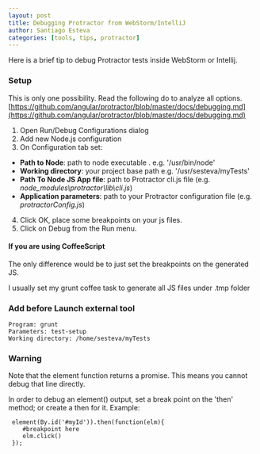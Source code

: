```yaml
---
layout: post
title: Debugging Protractor from WebStorm/IntelliJ
author: Santiago Esteva
categories: [tools, tips, protractor]
---
```


Here is a brief tip to debug Protractor tests inside WebStorm or Intellij.

### Setup

This is only one possibility. Read the following do to analyze all options. [https://github.com/angular/protractor/blob/master/docs/debugging.md](https://github.com/angular/protractor/blob/master/docs/debugging.md)

1. Open Run/Debug Configurations dialog
2. Add new Node.js configuration
3. On Configuration tab set:
 - **Path to Node**: path to node executable . e.g. '/usr/bin/node'
 - **Working directory**: your project base path e.g. '/usr/sesteva/myTests'
 - **Path To Node JS App file**: path to Protractor cli.js file (e.g. *node_modules\protractor\lib\cli.js*)
 - **Application parameters**: path to your Protractor configuration file (e.g.
 *protractorConfig.js*)
4. Click OK, place some breakpoints on your js files.
5. Click on Debug from the Run menu.

#### If you are using CoffeeScript

The only difference would be to just set the breakpoints on the generated JS.

I usually set my grunt coffee task to generate all JS files under .tmp folder

### Add before Launch external tool

    Program: grunt
    Parameters: test-setup
    Working directory: /home/sesteva/myTests


### Warning

Note that the element function returns a promise. This means you cannot debug that line directly.

In order to debug an element() output, set a break point on the 'then' method; or create a then for it. Example:

     element(By.id('#myId')).then(function(elm){
        #breakpoint here
        elm.click()
     });



